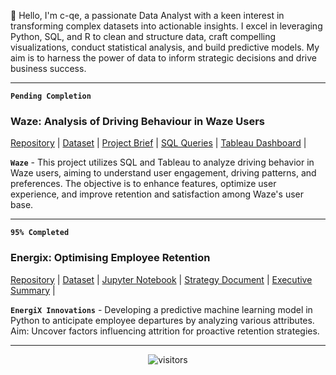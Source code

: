 
👋 Hello, I'm c-qe, a passionate Data Analyst with a keen interest in transforming complex datasets into actionable insights. I excel in leveraging Python, SQL, and R to clean and structure data, craft compelling visualizations, conduct statistical analysis, and build predictive models. My aim is to harness the power of data to inform strategic decisions and drive business success.

---
**`Pending Completion`**
### Waze: Analysis of Driving Behaviour in Waze Users
[Repository](https://github.com/c-qe) | [Dataset](https://github.com/c-qe) | [Project Brief](https://github.com/c-qe) | [SQL Queries](https://github.com/c-qe) | [Tableau Dashboard](https://github.com/c-qe) | 

**`Waze`**  - This project utilizes SQL and Tableau to analyze driving behavior in Waze users, aiming to understand user engagement, driving patterns, and preferences. The objective is to enhance features, optimize user experience, and improve retention and satisfaction among Waze's user base.

---

**`95% Completed`**
### Energix: Optimising Employee Retention
[Repository](https://github.com/c-qe/EnergiX-Innovations--Optimizing-Employee-Retention) | [Dataset](https://github.com/c-qe/EnergiX-Innovations--Optimizing-Employee-Retention/blob/a0de3596621997176f93c607868c731e0d512b96/HR_capstone_dataset.csv) | [Jupyter Notebook](https://github.com/c-qe/EnergiX-Innovations--Optimizing-Employee-Retention/blob/a0de3596621997176f93c607868c731e0d512b96/EnergiX--ML-Employee-Retention-Lab05.ipynb) | [Strategy Document](https://github.com/c-qe/EnergiX-Innovations--Optimizing-Employee-Retention/blob/b07654b6f31a3126e152838d90df9941dc16cc4c/EnergiX%20Pace%20Strategy%20Document.pdf) | [Executive Summary](https://github.com/c-qe/EnergiX-Innovations--Optimizing-Employee-Retention/blob/b07654b6f31a3126e152838d90df9941dc16cc4c/EnergiX%20Executive%20Summary.pdf) |

**`EnergiX Innovations`**  - Developing a predictive machine learning model in Python to anticipate employee departures by analyzing various attributes. Aim: Uncover factors influencing attrition for proactive retention strategies.


---

<footer id='footer'>
  <div class='Visitor_Count' align='center'>
    <img alt="visitors" src="https://komarev.com/ghpvc/?username=c-qe7&style=flat&labelColor=red&logo=github&label=Profile+Views&color=58a6ff"/>
  </div>
</footer>

    

